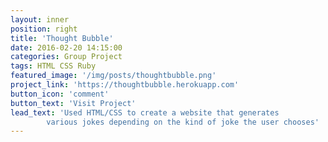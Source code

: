 ```yaml
---
layout: inner
position: right
title: 'Thought Bubble'
date: 2016-02-20 14:15:00
categories: Group Project
tags: HTML CSS Ruby
featured_image: '/img/posts/thoughtbubble.png'
project_link: 'https://thoughtbubble.herokuapp.com'
button_icon: 'comment'
button_text: 'Visit Project'
lead_text: 'Used HTML/CSS to create a website that generates 
        various jokes depending on the kind of joke the user chooses'
---
```


